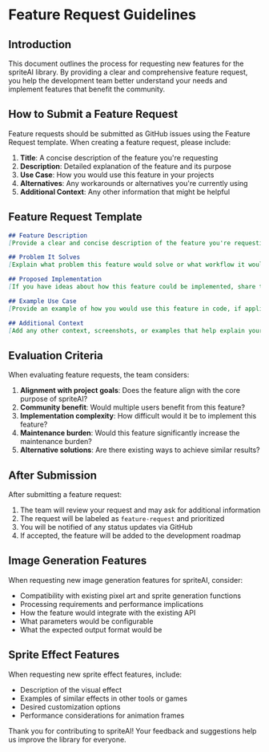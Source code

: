 # Feature Request Guidelines

## Introduction

This document outlines the process for requesting new features for the spriteAI library. By providing a clear and comprehensive feature request, you help the development team better understand your needs and implement features that benefit the community.

## How to Submit a Feature Request

Feature requests should be submitted as GitHub issues using the Feature Request template. When creating a feature request, please include:

1. **Title**: A concise description of the feature you're requesting
2. **Description**: Detailed explanation of the feature and its purpose
3. **Use Case**: How you would use this feature in your projects
4. **Alternatives**: Any workarounds or alternatives you're currently using
5. **Additional Context**: Any other information that might be helpful

## Feature Request Template

```markdown
## Feature Description
[Provide a clear and concise description of the feature you're requesting]

## Problem It Solves
[Explain what problem this feature would solve or what workflow it would improve]

## Proposed Implementation
[If you have ideas about how this feature could be implemented, share them here]

## Example Use Case
[Provide an example of how you would use this feature in code, if applicable]

## Additional Context
[Add any other context, screenshots, or examples that help explain your request]
```

## Evaluation Criteria

When evaluating feature requests, the team considers:

1. **Alignment with project goals**: Does the feature align with the core purpose of spriteAI?
2. **Community benefit**: Would multiple users benefit from this feature?
3. **Implementation complexity**: How difficult would it be to implement this feature?
4. **Maintenance burden**: Would this feature significantly increase the maintenance burden?
5. **Alternative solutions**: Are there existing ways to achieve similar results?

## After Submission

After submitting a feature request:

1. The team will review your request and may ask for additional information
2. The request will be labeled as `feature-request` and prioritized
3. You will be notified of any status updates via GitHub
4. If accepted, the feature will be added to the development roadmap

## Image Generation Features

When requesting new image generation features for spriteAI, consider:

- Compatibility with existing pixel art and sprite generation functions
- Processing requirements and performance implications
- How the feature would integrate with the existing API
- What parameters would be configurable
- What the expected output format would be

## Sprite Effect Features

When requesting new sprite effect features, include:

- Description of the visual effect
- Examples of similar effects in other tools or games
- Desired customization options
- Performance considerations for animation frames

Thank you for contributing to spriteAI! Your feedback and suggestions help us improve the library for everyone.
